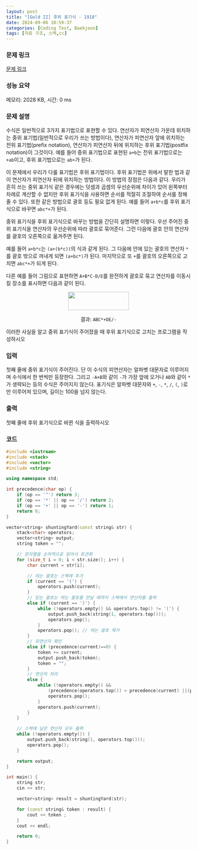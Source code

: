 ```yaml
---
layout: post
title: "[Gold II] 후위 표기식 - 1918"
date: 2024-09-06 10:59:37
categories: [Coding Test, Baekjoon]
tags: [자료 구조, 스택,cc]
---
```


### 문제 링크

[문제 링크](https://www.acmicpc.net/problem/1918)

### 성능 요약

메모리: 2028 KB, 시간: 0 ms

### 문제 설명

<p>수식은 일반적으로 3가지 표기법으로 표현할 수 있다. 연산자가 피연산자 가운데 위치하는 중위 표기법(일반적으로 우리가 쓰는 방법이다), 연산자가 피연산자 앞에 위치하는 전위 표기법(prefix notation), 연산자가 피연산자 뒤에 위치하는 후위 표기법(postfix notation)이 그것이다. 예를 들어 중위 표기법으로 표현된 <code>a+b</code>는 전위 표기법으로는 <code>+ab</code>이고, 후위 표기법으로는 <code>ab+</code>가 된다.</p>

<p>이 문제에서 우리가 다룰 표기법은 후위 표기법이다. 후위 표기법은 위에서 말한 법과 같이 연산자가 피연산자 뒤에 위치하는 방법이다. 이 방법의 장점은 다음과 같다. 우리가 흔히 쓰는 중위 표기식 같은 경우에는 덧셈과 곱셈의 우선순위에 차이가 있어 왼쪽부터 차례로 계산할 수 없지만 후위 표기식을 사용하면 순서를 적절히 조절하여 순서를 정해줄 수 있다. 또한 같은 방법으로 괄호 등도 필요 없게 된다. 예를 들어 <code>a+b*c</code>를 후위 표기식으로 바꾸면 <code>abc*+</code>가 된다.</p>

<p>중위 표기식을 후위 표기식으로 바꾸는 방법을 간단히 설명하면 이렇다. 우선 주어진 중위 표기식을 연산자의 우선순위에 따라 괄호로 묶어준다. 그런 다음에 괄호 안의 연산자를 괄호의 오른쪽으로 옮겨주면 된다.</p>

<p>예를 들어 <code>a+b*c</code>는 <code>(a+(b*c))</code>의 식과 같게 된다. 그 다음에 안에 있는 괄호의 연산자 <code>*</code>를 괄호 밖으로 꺼내게 되면 <code>(a+bc*)</code>가 된다. 마지막으로 또 <code>+</code>를 괄호의 오른쪽으로 고치면 <code>abc*+</code>가 되게 된다.</p>

<p>다른 예를 들어 그림으로 표현하면 <code>A+B*C-D/E</code>를 완전하게 괄호로 묶고 연산자를 이동시킬 장소를 표시하면 다음과 같이 된다.</p>

<p style="text-align: center;"><img alt="" src="https://upload.acmicpc.net/5aad2feb-d9fc-430a-954d-73a06ba0215f/-/preview/" style="width: 166px; height: 50px;"></p>

<p style="text-align: center;">결과: <code>ABC*+DE/-</code></p>

<p>이러한 사실을 알고 중위 표기식이 주어졌을 때 후위 표기식으로 고치는 프로그램을 작성하시오</p>

### 입력

 <p>첫째 줄에 중위 표기식이 주어진다. 단 이 수식의 피연산자는 알파벳 대문자로 이루어지며 수식에서 한 번씩만 등장한다. 그리고 <code>-A+B</code>와 같이 <code>-</code>가 가장 앞에 오거나 <code>AB</code>와 같이 <code>*</code>가 생략되는 등의 수식은 주어지지 않는다. 표기식은 알파벳 대문자와 <code>+</code>, <code>-</code>, <code>*</code>, <code>/</code>, <code>(</code>, <code>)</code>로만 이루어져 있으며, 길이는 100을 넘지 않는다. </p>

### 출력

 <p>첫째 줄에 후위 표기식으로 바뀐 식을 출력하시오</p>

### 코드

```cc
#include <iostream>
#include <stack>
#include <vector>
#include <string>

using namespace std;

int precedence(char op) {
	if (op == '^') return 3;
	if (op == '*' || op == '/') return 2;
	if (op == '+' || op == '-') return 1;
	return 0;
}

vector<string> shuntingYard(const string& str) {
	stack<char> operators;
	vector<string> output;
	string token = "";

	// 문자열을 순차적으로 읽어서 토큰화
	for (size_t i = 0; i < str.size(); i++) {
		char current = str[i];

		// 여는 괄호는 스택에 추가
		if (current == '(') {
			operators.push(current);
		}
		// 닫는 괄호는 여는 괄호를 만날 때까지 스택에서 연산자를 출력
		else if (current == ')') {
			while (!operators.empty() && operators.top() != '(') {
				output.push_back(string(1, operators.top()));
				operators.pop();
			}
			operators.pop(); // 여는 괄호 제거
		}
		// 피연산자 확인
		else if (precedence(current)==0) {
			token += current;
			output.push_back(token); 
			token = "";
		}
		// 연산자 처리
		else {
			while (!operators.empty() &&
				(precedence(operators.top()) > precedence(current) ||(precedence(operators.top()) == precedence(current)))) {output.push_back(string(1, operators.top()));
				operators.pop();
			}
			operators.push(current);
		}
	}

	// 스택에 남은 연산자 모두 출력
	while (!operators.empty()) {
		output.push_back(string(1, operators.top()));
		operators.pop();
	}

	return output;
}

int main() {
	string str; 
	cin >> str;

	vector<string> result = shuntingYard(str);

	for (const string& token : result) {
		cout << token ;
	}
	cout << endl;

	return 0;
}

```
